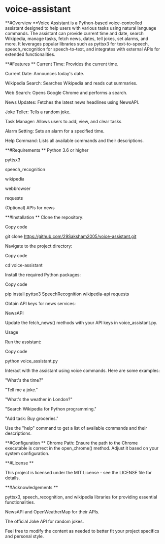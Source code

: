 # voice-assistant

**#Overview
**Voice Assistant is a Python-based voice-controlled assistant designed to help users with various tasks using natural language commands. The assistant can provide current time and date, search Wikipedia, manage tasks, fetch news, dates, tell jokes, set alarms, and more. It leverages popular libraries such as pyttsx3 for text-to-speech, speech_recognition for speech-to-text, and integrates with external APIs for extended functionalities.

**#Features
**
Current Time: Provides the current time.

Current Date: Announces today's date.

Wikipedia Search: Searches Wikipedia and reads out summaries.

Web Search: Opens Google Chrome and performs a search.

News Updates: Fetches the latest news headlines using NewsAPI.

Joke Teller: Tells a random joke.

Task Manager: Allows users to add, view, and clear tasks.

Alarm Setting: Sets an alarm for a specified time.

Help Command: Lists all available commands and their descriptions.

**#Requirements
**
Python 3.6 or higher

pyttsx3

speech_recognition

wikipedia

webbrowser

requests

(Optional) APIs for news 

**#Installation
**
Clone the repository:


Copy code

git clone https://github.com/29Saksham2005/voice-assistant.git

Navigate to the project directory:


Copy code

cd voice-assistant

Install the required Python packages:


Copy code

pip install pyttsx3 SpeechRecognition wikipedia-api requests

Obtain API keys for news services:


NewsAPI


Update the fetch_news() methods with your API keys in voice_assistant.py.

Usage

Run the assistant:


Copy code

python voice_assistant.py

Interact with the assistant using voice commands. Here are some examples:

"What's the time?"

"Tell me a joke."

"What's the weather in London?"

"Search Wikipedia for Python programming."

"Add task: Buy groceries."

Use the "help" command to get a list of available commands and their descriptions.


**#Configuration
**
Chrome Path: Ensure the path to the Chrome executable is correct in the open_chrome() method. Adjust it based on your system configuration.


**#License
**

This project is licensed under the MIT License - see the LICENSE file for details.

**#Acknowledgements
**

pyttsx3, speech_recognition, and wikipedia libraries for providing essential functionalities.

NewsAPI and OpenWeatherMap for their APIs.

The official Joke API for random jokes.

Feel free to modify the content as needed to better fit your project specifics and personal style.
